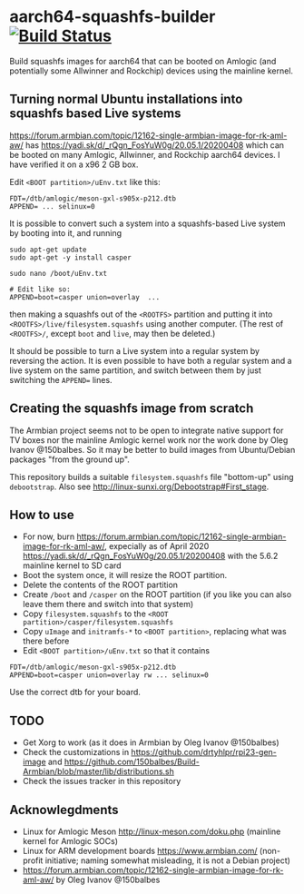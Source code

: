 # aarch64-squashfs-builder [![Build Status](https://travis-ci.com/probonopd/aarch64-squashfs-builder.svg?branch=master)](https://travis-ci.com/probonopd/aarch64-squashfs-builder)

Build squashfs images for aarch64 that can be booted on Amlogic (and potentially some Allwinner and Rockchip) devices using the mainline kernel.

## Turning normal Ubuntu installations into squashfs based Live systems

https://forum.armbian.com/topic/12162-single-armbian-image-for-rk-aml-aw/ has https://yadi.sk/d/_rQgn_FosYuW0g/20.05.1/20200408 which can be booted on many Amlogic, Allwinner, and Rockchip aarch64 devices. I have verified it on a x96 2 GB box.

Edit `<BOOT partition>/uEnv.txt` like this:

```
FDT=/dtb/amlogic/meson-gxl-s905x-p212.dtb
APPEND= ... selinux=0
```

It is possible to convert such a system into a squashfs-based Live system by booting into it, and running

```
sudo apt-get update
sudo apt-get -y install casper

sudo nano /boot/uEnv.txt

# Edit like so:
APPEND=boot=casper union=overlay  ...
```

then making a squashfs out of the `<ROOTFS>` partition and putting it into `<ROOTFS>/live/filesystem.squashfs` using another computer. (The rest of `<ROOTFS>/`, except `boot` and `live`, may then be deleted.)

It should be possible to turn a Live system into a regular system by reversing the action. It is even possible to have both a regular system and a live system on the same partition, and switch between them by just switching the `APPEND=` lines.

## Creating the squashfs image from scratch

The Armbian project seems not to be open to integrate native support for TV boxes nor the mainline Amlogic kernel work nor the work done by Oleg Ivanov @150balbes. So it may be better to build images from Ubuntu/Debian packages "from the ground up".

This repository builds a suitable `filesystem.squashfs` file "bottom-up" using `debootstrap`.
Also see http://linux-sunxi.org/Debootstrap#First_stage.

## How to use

* For now, burn https://forum.armbian.com/topic/12162-single-armbian-image-for-rk-aml-aw/, expecially as of April 2020 https://yadi.sk/d/_rQgn_FosYuW0g/20.05.1/20200408 with the 5.6.2 mainline kernel to SD card
* Boot the system once, it will resize the ROOT partition.
* Delete the contents of the ROOT partition
* Create `/boot` and `/casper` on the ROOT partition (if you like you can also leave them there and switch into that system)
* Copy `filesystem.squashfs` to the `<ROOT partition>/casper/filesystem.squashfs`
* Copy `uImage` and `initramfs-*` to `<BOOT partition>`, replacing what was there before
* Edit `<BOOT partition>/uEnv.txt` so that it contains

```
FDT=/dtb/amlogic/meson-gxl-s905x-p212.dtb
APPEND=boot=casper union=overlay rw ... selinux=0
```

Use the correct dtb for your board.

## TODO

* Get Xorg to work (as it does in Armbian by Oleg Ivanov @150balbes)
* Check the customizations in https://github.com/drtyhlpr/rpi23-gen-image and https://github.com/150balbes/Build-Armbian/blob/master/lib/distributions.sh
* Check the issues tracker in this repository

## Acknowlegdments

* Linux for Amlogic Meson http://linux-meson.com/doku.php (mainline kernel for Amlogic SOCs)
* Linux for ARM development boards https://www.armbian.com/ (non-profit initiative; naming somewhat misleading, it is not a Debian project)
* https://forum.armbian.com/topic/12162-single-armbian-image-for-rk-aml-aw/ by Oleg Ivanov @150balbes
